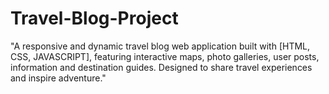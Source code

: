 # Travel-Blog-Project
"A responsive and dynamic travel blog web application built with [HTML, CSS, JAVASCRIPT], featuring interactive maps, photo galleries, user posts, information and destination guides. Designed to share travel experiences and inspire adventure."
